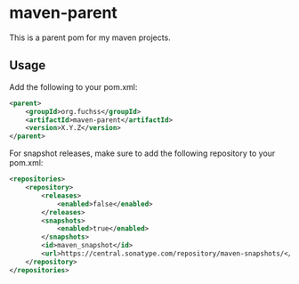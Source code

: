 # maven-parent
This is a parent pom for my maven projects.

## Usage

Add the following to your pom.xml:
```xml
<parent>
    <groupId>org.fuchss</groupId>
    <artifactId>maven-parent</artifactId>
    <version>X.Y.Z</version>
</parent>
```

For snapshot releases, make sure to add the following repository to your pom.xml:
```xml
<repositories>
	<repository>
		<releases>
			<enabled>false</enabled>
		</releases>
		<snapshots>
			<enabled>true</enabled>
		</snapshots>
		<id>maven_snapshot</id>
		<url>https://central.sonatype.com/repository/maven-snapshots/</url>
	</repository>
</repositories>
```
